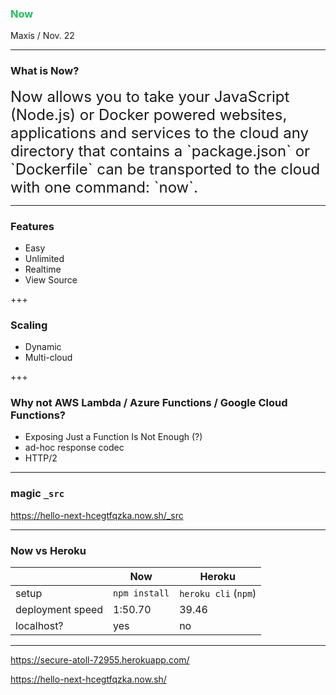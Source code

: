 <!-- $theme: default -->

### <span style="color: #1ec15e">Now</span>

Maxis / Nov. 22

---

### What is Now?

<quote style="font-size: 24px; text-align: left;">
Now allows you to take your JavaScript (Node.js) or Docker powered websites, applications and services to the cloud
</quote>


<quote style="font-size: 24px; text-align: left;">
any directory that contains a `package.json` or `Dockerfile` can be transported to the cloud with one command: `now`.
</quote>

---

### Features

- Easy
- Unlimited
- Realtime
- View Source

+++

### Scaling

- Dynamic
- Multi-cloud

+++

### Why not AWS Lambda / Azure Functions / Google Cloud Functions?

- Exposing Just a Function Is Not Enough (?)
- ad-hoc response codec
- HTTP/2

---

### magic `_src`

https://hello-next-hcegtfqzka.now.sh/_src

---

### Now vs Heroku

|  | Now | Heroku
| --- | --- | --- |
| setup | `npm install` | `heroku cli` (`npm`) |
| deployment speed | 1:50.70 | 39.46 |
| localhost? | yes | no |

---

<https://secure-atoll-72955.herokuapp.com/>

<https://hello-next-hcegtfqzka.now.sh/>
